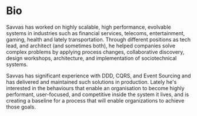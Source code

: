 # Bio

Savvas has worked on highly scalable, high performance, evolvable systems in industries such as financial services, telecoms, entertainment, gaming, health and lately transportation. Through different positions as tech lead, and architect (and sometimes both), he helped companies solve complex problems by applying process changes, collaborative discovery, design workshops, architecture, and implementation of sociotechnical systems.

Savvas has significant experience with DDD, CQRS, and Event Sourcing and has delivered and maintained such solutions in production. Lately he's interested in the behaviours that enable an organisation to become highly performant, user-focused, and competitive inside the system it lives, and is creating a baseline for a process that will enable organizations to achieve those goals.
